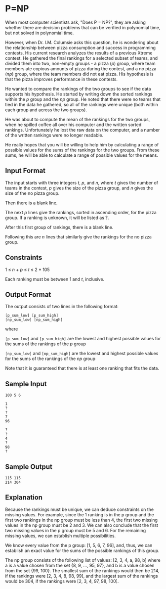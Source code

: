 # P=NP

When most computer scientists ask, "Does P = NP?", they are asking whether there are decision problems that can be verified in polynomial time, but not solved in polynomial time.

However, when Dr. I.M. Columsie asks this question, he is wondering about the relationship between pizza consumption and success in programming contests. His current research analyzes the results of a previous Xtreme contest. He gathered the final rankings for a selected subset of teams, and divided them into two, non-empty groups - a pizza (*p*) group, where team members ate copious amounts of pizza during the contest, and a no pizza (*np*) group, where the team members did not eat pizza. His hypothesis is that the pizza improves performance in these contests.

He wanted to compare the rankings of the two groups to see if the data supports his hypothesis. He started by writing down the sorted rankings within the *p* group and the *np* group. He noted that there were no teams that tied in the data he gathered, so all of the rankings were unique (both within each group and across the two groups).

He was about to compute the mean of the rankings for the two groups, when he spilled coffee all over his computer and the written sorted rankings. Unfortunately he lost the raw data on the computer, and a number of the written rankings were no longer readable.

He really hopes that you will be willing to help him by calculating a range of possible values for the sums of the rankings for the two groups. From these sums, he will be able to calculate a range of possible values for the means.

## Input Format

The input starts with three integers *t*, *p*, and *n*, where *t* gives the number of teams in the contest, *p* gives the size of the pizza group, and *n* gives the size of the no pizza group.

Then there is a blank line.

The next *p* lines give the rankings, sorted in ascending order, for the pizza group. If a ranking is unknown, it will be listed as ?.

After this first group of rankings, there is a blank line.

Following this are *n* lines that similarly give the rankings for the no pizza group.

## Constraints

1 ≤ *n* + *p* ≤ *t* ≤ 2 * 105

Each ranking must be between 1 and *t*, inclusive.

## Output Format

The output consists of two lines in the following format:
```
[p_sum_low] [p_sum_high]
[np_sum_low] [np_sum_high]
```
where

`[p_sum_low]` and `[p_sum_high]` are the lowest and highest possible values for the sums of the rankings of the *p* group

`[np_sum_low]` and `[np_sum_high]` are the lowest and highest possible values for the sums of the rankings of the *np* group

Note that it is guaranteed that there is at least one ranking that fits the data.

## Sample Input
```
100 5 6

1
?
?
7
96

?
?
4
?
98
?
```

## Sample Output
```
115 115
214 304
```

## Explanation

Because the rankings must be unique, we can deduce constraints on the missing values. For example, since the 1 ranking is in the p group and the first two rankings in the np group must be less than 4, the first two missing values in the np group must be 2 and 3. We can also conclude that the first two missing values in the p group must be 5 and 6. For the remaining missing values, we can establish multiple possibilities.

We know every value from the p group: [1, 5, 6, 7, 96], and, thus, we can establish an exact value for the sums of the possible rankings of this group.

The np group consists of the following list of values: [2, 3, 4, a, 98, b] where a is a value chosen from the set {8, 9, ..., 95, 97}, and b is a value chosen from the set {99, 100}. The smallest sum of the rankings would then be 214, if the rankings were [2, 3, 4, 8, 98, 99], and the largest sum of the rankings would be 304, if the rankings were [2, 3, 4, 97, 98, 100].
